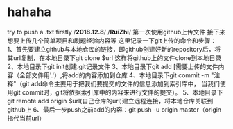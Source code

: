 # hahaha
try to push a .txt firstly
/**************************************2018.12.8**************************************/
/**************************************RuiZhi**************************************/
第一次使用github上传文件
接下来想要上传几个简单项目和刷题经验内容等
这里记录一下git上传的命令和步骤：
1、首先要建立github与本地仓库的链接，即github创建好新的repository后，将其url复制，在本地目录下git clone $url
这样将github上的文件clone到本地目录
2、本地目录下git init创建.git记录文件
3、本地目录下git add [需要上传的文件内容（全部文件用'.'）,将add的内容添加到仓库
4、本地目录下git commit -m "注释"（git add命令主要用于把我们要提交的文件的信息添加到索引库中，
   当我们使用git commit时，git将依据索引库中的内容来进行文件的提交）。
5、本地目录下git remote add origin $url(自己仓库的url)建立远程连接，将本地仓库关联到github上
6、最后一步push之前add的内容：git push -u origin master（origin指代当前url）

